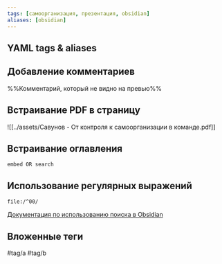 ```yaml
---
tags: [самоорганизация, презентация, obsidian]
aliases: [obsidian]
---
```


## YAML tags & aliases

## Добавление комментариев

%%Комментарий, который не видно на превью%%

## Встраивание PDF в страницу

![[../assets/Савунов - От контроля к самоорганизации в команде.pdf]]

## Встраивание оглавления

```query
embed OR search
```

## Использование регулярных выражений

```query
file:/^00/
```

[Документация по использованию поиска в Obsidian](https://help.obsidian.md/Plugins/Search)

## Вложенные теги

#tag/a #tag/b

